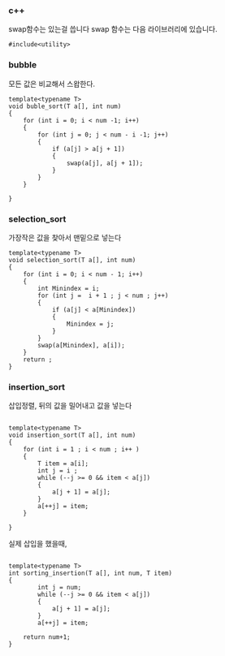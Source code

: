 
### c++

swap함수는 있는걸 씁니다
swap 함수는 다음 라이브러리에 있습니다.
```
#include<utility>
```


### bubble 
모든 값은 비교해서 스왑한다.
```
template<typename T>
void buble_sort(T a[], int num)
{
	for (int i = 0; i < num -1; i++)
	{
		for (int j = 0; j < num - i -1; j++)
		{
			if (a[j] > a[j + 1])
			{
				swap(a[j], a[j + 1]);
			}
		}
	}

}
```

###  selection_sort
가장작은 값을 찾아서 맨밑으로 넣는다
```
template<typename T>
void selection_sort(T a[], int num)
{
	for (int i = 0; i < num - 1; i++)
	{
		int Minindex = i;
		for (int j =  i + 1 ; j < num ; j++)
		{
			if (a[j] < a[Minindex])
			{
				Minindex = j;
			}
		}
		swap(a[Minindex], a[i]);
	}
	return ;
}

```
### insertion_sort

삽입정렬, 뒤의 값을 밀어내고 값을 넣는다
```

template<typename T>
void insertion_sort(T a[], int num)
{
    for (int i = 1 ; i < num ; i++ )
    {
        T item = a[i];
        int j = i ;
        while (--j >= 0 && item < a[j])
        {
            a[j + 1] = a[j];
        }
        a[++j] = item;
    }

}

```
실제 삽입을 했을때,
```

template<typename T>
int sorting_insertion(T a[], int num, T item)
{
		int j = num;
		while (--j >= 0 && item < a[j])
		{
			a[j + 1] = a[j];
		}
		a[++j] = item;

	return num+1;
}

